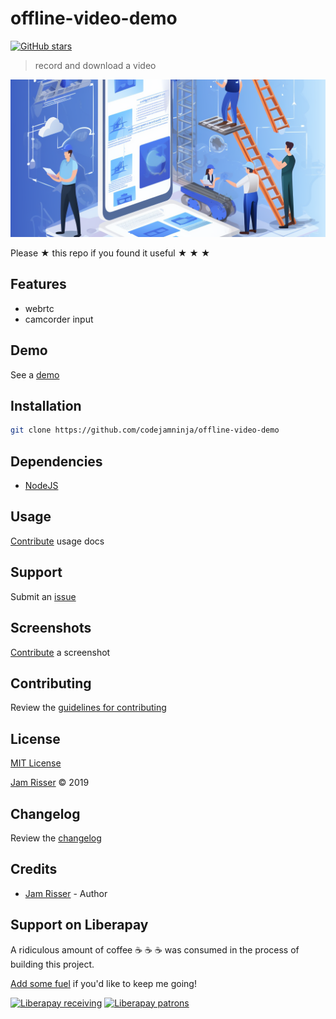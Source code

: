 # offline-video-demo

[![GitHub stars](https://img.shields.io/github/stars/codejamninja/offline-video-demo.svg?style=social&label=Stars)](https://github.com/codejamninja/offline-video-demo)

> record and download a video

![](assets/offline-video-demo.png)

Please ★ this repo if you found it useful ★ ★ ★


## Features

* webrtc
* camcorder input


## Demo

See a [demo](https://example.com)


## Installation

```sh
git clone https://github.com/codejamninja/offline-video-demo
```


## Dependencies

* [NodeJS](https://nodejs.org)


## Usage

[Contribute](https://github.com/codejamninja/offline-video-demo/blob/master/CONTRIBUTING.md) usage docs


## Support

Submit an [issue](https://github.com/codejamninja/offline-video-demo/issues/new)


## Screenshots

[Contribute](https://github.com/codejamninja/offline-video-demo/blob/master/CONTRIBUTING.md) a screenshot


## Contributing

Review the [guidelines for contributing](https://github.com/codejamninja/offline-video-demo/blob/master/CONTRIBUTING.md)


## License

[MIT License](https://github.com/codejamninja/offline-video-demo/blob/master/LICENSE)

[Jam Risser](https://codejam.ninja) © 2019


## Changelog

Review the [changelog](https://github.com/codejamninja/offline-video-demo/blob/master/CHANGELOG.md)


## Credits

* [Jam Risser](https://codejam.ninja) - Author


## Support on Liberapay

A ridiculous amount of coffee ☕ ☕ ☕ was consumed in the process of building this project.

[Add some fuel](https://liberapay.com/codejamninja/donate) if you'd like to keep me going!

[![Liberapay receiving](https://img.shields.io/liberapay/receives/codejamninja.svg?style=flat-square)](https://liberapay.com/codejamninja/donate)
[![Liberapay patrons](https://img.shields.io/liberapay/patrons/codejamninja.svg?style=flat-square)](https://liberapay.com/codejamninja/donate)
